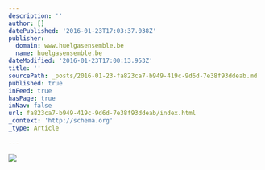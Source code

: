 ```yaml
---
description: ''
author: []
datePublished: '2016-01-23T17:03:37.038Z'
publisher:
  domain: www.huelgasensemble.be
  name: huelgasensemble.be
dateModified: '2016-01-23T17:00:13.953Z'
title: ''
sourcePath: _posts/2016-01-23-fa823ca7-b949-419c-9d6d-7e38f93ddeab.md
published: true
inFeed: true
hasPage: true
inNav: false
url: fa823ca7-b949-419c-9d6d-7e38f93ddeab/index.html
_context: 'http://schema.org'
_type: Article

---
```

![](http://www.huelgasensemble.be/images/stories/cdcovers/cd%20le%20mystre%20de%20malheur%20me%20bat.jpg)